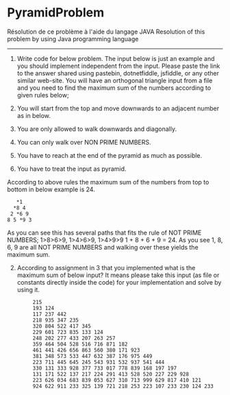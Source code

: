 # PyramidProblem
Résolution de ce problème à l'aide du langage JAVA
Resolution of this problem by using Java programming language 

*******************************************************************************************************************************************************************************
1. Write code for below problem. The input below is just an example and you should implement independent from the input. Please paste the link to the answer shared using pastebin, dotnetfiddle, jsfiddle, or any other similar web-site.
You will have an orthogonal triangle input from a file and you need to find the maximum sum of the numbers according to given rules below;

1. You will start from the top and move downwards to an adjacent number as in below.
2. You are only allowed to walk downwards and diagonally.
3. You can only walk over NON PRIME NUMBERS.
4. You have to reach at the end of the pyramid as much as possible.
5. You have to treat the input as pyramid.

According to above rules the maximum sum of the numbers from top to bottom in below example is 24.

       *1
      *8 4
     2 *6 9
    8 5 *9 3

As you can see this has several paths that fits the rule of NOT PRIME NUMBERS; 1>8>6>9, 1>4>6>9, 1>4>9>9
1 + 8 + 6 + 9 = 24.  As you see 1, 8, 6, 9 are all NOT PRIME NUMBERS and walking over these yields the maximum sum.


2. According to assignment in 3 that you implemented what is the maximum sum of below input? It means please take this input (as file or constants directly inside the code) for your implementation and solve by using it.

            215
            193 124
            117 237 442
            218 935 347 235
            320 804 522 417 345
            229 601 723 835 133 124
            248 202 277 433 207 263 257
            359 464 504 528 516 716 871 182
            461 441 426 656 863 560 380 171 923
            381 348 573 533 447 632 387 176 975 449
            223 711 445 645 245 543 931 532 937 541 444
            330 131 333 928 377 733 017 778 839 168 197 197
            131 171 522 137 217 224 291 413 528 520 227 229 928
            223 626 034 683 839 053 627 310 713 999 629 817 410 121
            924 622 911 233 325 139 721 218 253 223 107 233 230 124 233
